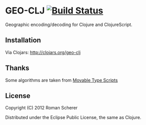 # GEO-CLJ [![Build Status](https://travis-ci.org/r0man/geo-clj.png)](https://travis-ci.org/r0man/geo-clj)

Geographic encoding/decoding for Clojure and ClojureScript.

## Installation

Via Clojars: http://clojars.org/geo-clj

## Thanks

Some algorithms are taken from [Movable Type Scripts](http://www.movable-type.co.uk/scripts/latlong.html)

## License

Copyright (C) 2012 Roman Scherer

Distributed under the Eclipse Public License, the same as Clojure.
